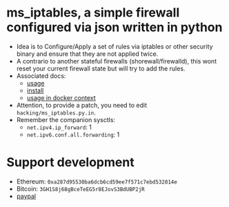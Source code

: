 # **ms_iptables**, a simple firewall configured via json written in python

- Idea is to Configure/Apply a set of rules via iptables or other security binary
  and ensure that they are not applied twice.
- A contrario to another stateful firewalls (shorewall/firewalld),
  this wont reset your current firewall state but will try to add the rules.
- Associated docs:
    - [usage](docs/usage.md)
    - [install](docs/install.md)
    - [usage in docker context](docs/docker.md)
- Attention, to provide a patch, you need to edit `hacking/ms_iptables.py.in`.
- Remember the companion sysctls:
    - `net.ipv4.ip_forward`: 1
    - `net.ipv6.conf.all.forwarding`: 1

# Support development
- Ethereum: ``0xa287d95530ba6dcb6cd59ee7f571c7ebd532814e``
- Bitcoin: ``3GH1S8j68gBceTeEG5r8EJovS3BdUBP2jR``
- [paypal](https://paypal.me/kiorky)
